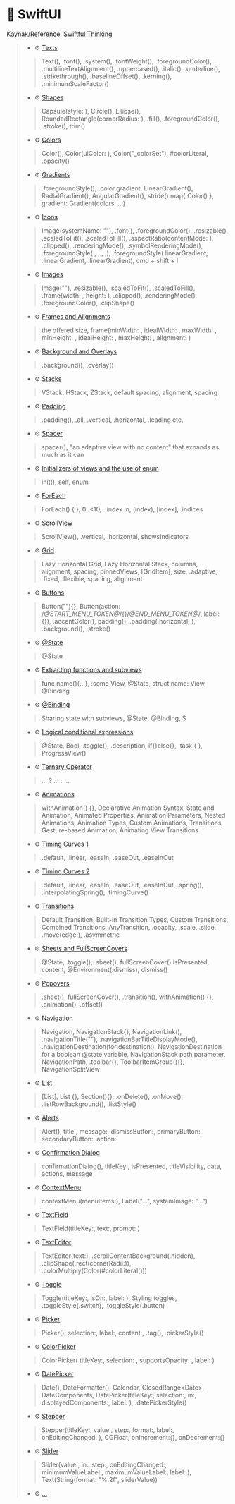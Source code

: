 # 🚧 SwiftUI
Kaynak/Reference: [Swiftful Thinking](https://www.youtube.com/@SwiftfulThinking/videos)

> - ⚙️ [Texts](./SwiftfulThinkingBootcamp/TextBootcamp.swift)
>  > Text(), .font(), .system(), .fontWeight(), .foregroundColor(), .multilineTextAlignment(), .uppercased(), .italic(), .underline(), .strikethrough(), .baselineOffset(), .kerning(), .minimumScaleFactor()
> - ⚙️ [Shapes](./SwiftfulThinkingBootcamp/ShapesBootcamp.swift)
>  > Capsule(style: ), Circle(), Ellipse(), RoundedRectangle(cornerRadius: ), .fill(), .foregroundColor(), .stroke(), trim()
> - ⚙️ [Colors](./SwiftfulThinkingBootcamp/ColorsBootcamp.swift)
>  > Color(), Color(uiColor: ), Color("_colorSet"), #colorLiteral, .opacity()
> - ⚙️ [Gradients](./SwiftfulThinkingBootcamp/GradientsBootcamp.swift)
>  > .foregroundStyle(), .color.gradient, LinearGradient(), RadialGradient(), AngularGradient(), stride().map{ Color() }, gradient: Gradient(colors: ...)
> - ⚙️ [Icons](./SwiftfulThinkingBootcamp/IconsBootcamp.swift)
>  > Image(systemName: ""), .font(), .foregroundColor(), .resizable(), .scaledToFit(), .scaledToFill(), .aspectRatio(contentMode: ), .clipped(), .renderingMode(), .symbolRenderingMode(), .foregroundStyle( , , , ,), .foregroundStyle(.linearGradient, .linearGradient, .linearGradient), cmd + shift + l
> - ⚙️ [Images](./SwiftfulThinkingBootcamp/ImagesBootcamp.swift)
>  > Image(""), .resizable(), .scaledToFit(), .scaledToFill(), .frame(width: , height: ), .clipped(), .renderingMode(), .foregroundColor(),  .clipShape()
> - ⚙️ [Frames and Alignments](./SwiftfulThinkingBootcamp/FrameBootcamp1.swift)
>  > the offered size, frame(minWidth: , idealWidth: , maxWidth: , minHeight: , idealHeight: , maxHeight: , alignment: )
> - ⚙️ [Background and Overlays](./SwiftfulThinkingBootcamp/BackgroundAndOverlaysBootcamp.swift)
>  > .background(), .overlay()
> - ⚙️ [Stacks](./SwiftfulThinkingBootcamp/StacksBootcamp.swift)
>  > VStack, HStack, ZStack, default spacing, alignment, spacing
> - ⚙️ [Padding](./SwiftfulThinkingBootcamp/PaddingBootcamp.swift)
>  > .padding(), .all, .vertical, .horizontal, .leading etc. 
> - ⚙️ [Spacer](./SwiftfulThinkingBootcamp/SpacerBootcamp.swift)
>  > spacer(), "an adaptive view with no content" that expands as much as it can 
> - ⚙️ [Initializers of views and the use of enum](./SwiftfulThinkingBootcamp/InitializersBootcamp.swift)
>  > init(), self, enum
> - ⚙️ [ForEach](./SwiftfulThinkingBootcamp/ForEachBootcamp.swift)
>  > ForEach() { }, 0..<10, . index in, \(index), [index], .indices
> - ⚙️ [ScrollView](./SwiftfulThinkingBootcamp/ScrollViewBootcamp.swift)
>  > ScrollView(), .vertical, .horizontal, showsIndicators
> - ⚙️ [Grid](./SwiftfulThinkingBootcamp/GridBootcamp.swift)
>  > Lazy Horizontal Grid, Lazy Horizontal Stack, columns, alignment, spacing, pinnedViews, [GridItem], size, .adaptive, .fixed, .flexible, spacing, alignment
> - ⚙️ [Buttons](./SwiftfulThinkingBootcamp/ButtonsBootcamp.swift)
>  > Button(""){}, Button(action: /*@START_MENU_TOKEN@*/{}/*@END_MENU_TOKEN@*/, label: {}), .accentColor(), padding(), .padding(.horizontal, ), .background(), .stroke()
> - ⚙️ [@State](./SwiftfulThinkingBootcamp/StateBootcamp.swift)
>  > @State
> - ⚙️ [Extracting functions and subviews](./SwiftfulThinkingBootcamp/ExtractingBootcamp.swift)
>  > func name(){...}, :some View, @State, struct name: View, @Binding
> - ⚙️ [@Binding](./SwiftfulThinkingBootcamp/BindingBootcamp.swift)
>  > Sharing state with subviews, @State, @Binding, $
> - ⚙️ [Logical conditional expressions](./SwiftfulThinkingBootcamp/ConditionalLogicBootcamp.swift)
>  > @State, Bool, .toggle(), .description, if{}else{}, .task { }, ProgressView()
> - ⚙️ [Ternary Operator](./SwiftfulThinkingBootcamp/TernaryBootcamp.swift)
>  > ... ? ... : ...
> - ⚙️ [Animations](./SwiftfulThinkingBootcamp/AnimationBootcamp.swift)
>  > withAnimation() {}, Declarative Animation Syntax, State and Animation, Animated Properties, Animation Parameters, Nested Animations, Animation Types, Custom Animations, Transitions, Gesture-based Animation, Animating View Transitions
> - ⚙️ [Timing Curves 1](./SwiftfulThinkingBootcamp/TimingCurvesBootcamp.swift)
>  > .default, .linear, .easeIn, .easeOut, .easeInOut
> - ⚙️ [Timing Curves 2](./SwiftfulThinkingBootcamp/TimingCurvesBootcamp2.swift)
>  > .default, .linear, .easeIn, .easeOut, .easeInOut, .spring(), .interpolatingSpring(), .timingCurve()
> - ⚙️ [Transitions](./SwiftfulThinkingBootcamp/TransitionsBootcamp.swift)
>  > Default Transition, Built-in Transition Types, Custom Transitions, Combined Transitions, AnyTransition, .opacity, .scale, .slide, .move(edge:), .asymmetric
> - ⚙️ [Sheets and FullScreenCovers](./SwiftfulThinkingBootcamp/SheetsBootcamp.swift)
>  > @State, .toggle(), .sheet(), fullScreenCover() isPresented, content, @Environment(\.dismiss), dismiss()
> - ⚙️ [Popovers](./SwiftfulThinkingBootcamp/PopoverBootcamp.swift)
>  > .sheet(), fullScreenCover(), .transition(), withAnimation() {}, .animation(), .offset()
> - ⚙️ [Navigation](./SwiftfulThinkingBootcamp/NavigationBootcamp.swift)
>  > Navigation, NavigationStack{}, NavigationLink(), .navigationTitle(""), .navigationBarTitleDisplayMode(), .navigationDestination(for:destination:), NavigationDestination for a boolean @state variable, NavigationStack path parameter, NavigationPath, .toolbar{}, ToolbarItemGroup(){}, NavigationSplitView
> - ⚙️ [List](./SwiftfulThinkingBootcamp/ListBootcamp.swift)
>  > [List], List {}, Section(){}, .onDelete(), .onMove(), .listRowBackground(), .listStyle()
> - ⚙️ [Alerts](./SwiftfulThinkingBootcamp/AlertBootcamp.swift)
>  > Alert(), title:, message:, dismissButton:, primaryButton:, secondaryButton:, action:
> - ⚙️ [Confirmation Dialog](./SwiftfulThinkingBootcamp/ConfirmationDialogBootcamp.swift)
>  > confirmationDialog(), titleKey:, isPresented, titleVisibility, data, actions, message
> - ⚙️ [ContextMenu](./SwiftfulThinkingBootcamp/ContextMenuBootcamp.swift)
>  > contextMenu(menuItems:), Label("...", systemImage: "...")
> - ⚙️ [TextField](./SwiftfulThinkingBootcamp/TextFieldBootcamp.swift)
>  > TextField(titleKey:, text:, prompt: )
> - ⚙️ [TextEditor](./SwiftfulThinkingBootcamp/TextEditorBootcamp.swift)
>  > TextEditor(text:), .scrollContentBackground(.hidden), .clipShape(.rect(cornerRadii:)), .colorMultiply(Color(#colorLiteral()))
> - ⚙️ [Toggle](./SwiftfulThinkingBootcamp/ToggleBootcamp.swift)
>  > Toggle(titleKey:, isOn:, label: ), Styling toggles, .toggleStyle(.switch), .toggleStyle(.button)
> - ⚙️ [Picker](./SwiftfulThinkingBootcamp/PickerBootcamp.swift)
>  > Picker(), selection:, label:, content:, .tag(), .pickerStyle()
> - ⚙️ [ColorPicker](./SwiftfulThinkingBootcamp/ColorPickerBootcamp.swift)
>  > ColorPicker( titleKey:, selection: , supportsOpacity: , label: )
> - ⚙️ [DatePicker](./SwiftfulThinkingBootcamp/DatePickerBootcamp.swift)
>  > Date(), DateFormatter(), Calendar, ClosedRange\<Date>, DateComponents, DatePicker(titleKey:, selection:, in:, displayedComponents:, label: ), .datePickerStyle()
> - ⚙️ [Stepper](./SwiftfulThinkingBootcamp/StepperBootcamp.swift)
>  > Stepper(titleKey:, value:, step:, format:, label:, onEditingChanged: ), CGFloat, onIncrement:{}, onDecrement:{}
> - ⚙️ [Slider](./SwiftfulThinkingBootcamp/SliderBootcamp.swift)
>  > Slider(value:, in:, step:, onEditingChanged:, minimumValueLabel:, maximumValueLabel:, label: ), Text(String(format: "%.2f", sliderValue))
> - ⚙️ [...](./SwiftfulThinkingBootcamp/SliderBootcamp.swift)
>  >
